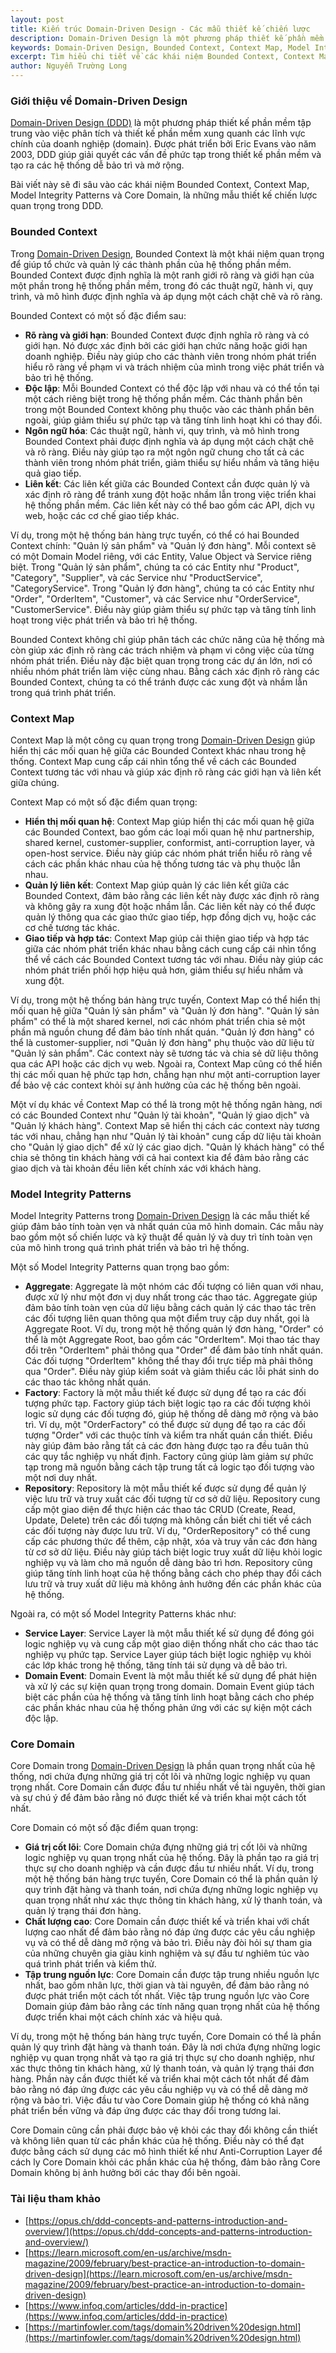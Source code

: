 ```yaml
---
layout: post
title: Kiến trúc Domain-Driven Design - Các mẫu thiết kế chiến lược
description: Domain-Driven Design là một phương pháp thiết kế phần mềm tập trung vào việc phân tích và cấu trúc hệ thống theo các lĩnh vực chính của doanh nghiệp. Bài viết này đi sâu vào Bounded Context, Context Map, Model Integrity Patterns và Core Domain.
keywords: Domain-Driven Design, Bounded Context, Context Map, Model Integrity Patterns, Core Domain, kiến trúc Domain-Driven Design
excerpt: Tìm hiểu chi tiết về các khái niệm Bounded Context, Context Map, Model Integrity Patterns và Core Domain trong Domain-Driven Design.
author: Nguyễn Trường Long
---
```


### Giới thiệu về Domain-Driven Design

[Domain-Driven Design (DDD)](https://nguyentruonglong.net/kien-truc-domain-driven-design.html) là một phương pháp thiết kế phần mềm tập trung vào việc phân tích và thiết kế phần mềm xung quanh các lĩnh vực chính của doanh nghiệp (domain). Được phát triển bởi Eric Evans vào năm 2003, DDD giúp giải quyết các vấn đề phức tạp trong thiết kế phần mềm và tạo ra các hệ thống dễ bảo trì và mở rộng.

Bài viết này sẽ đi sâu vào các khái niệm Bounded Context, Context Map, Model Integrity Patterns và Core Domain, là những mẫu thiết kế chiến lược quan trọng trong DDD.

### Bounded Context

Trong [Domain-Driven Design](https://nguyentruonglong.net/kien-truc-domain-driven-design.html), Bounded Context là một khái niệm quan trọng để giúp tổ chức và quản lý các thành phần của hệ thống phần mềm. Bounded Context được định nghĩa là một ranh giới rõ ràng và giới hạn của một phần trong hệ thống phần mềm, trong đó các thuật ngữ, hành vi, quy trình, và mô hình được định nghĩa và áp dụng một cách chặt chẽ và rõ ràng.

Bounded Context có một số đặc điểm sau:
- **Rõ ràng và giới hạn**: Bounded Context được định nghĩa rõ ràng và có giới hạn. Nó được xác định bởi các giới hạn chức năng hoặc giới hạn doanh nghiệp. Điều này giúp cho các thành viên trong nhóm phát triển hiểu rõ ràng về phạm vi và trách nhiệm của mình trong việc phát triển và bảo trì hệ thống.
- **Độc lập**: Mỗi Bounded Context có thể độc lập với nhau và có thể tồn tại một cách riêng biệt trong hệ thống phần mềm. Các thành phần bên trong một Bounded Context không phụ thuộc vào các thành phần bên ngoài, giúp giảm thiểu sự phức tạp và tăng tính linh hoạt khi có thay đổi.
- **Ngôn ngữ hóa**: Các thuật ngữ, hành vi, quy trình, và mô hình trong Bounded Context phải được định nghĩa và áp dụng một cách chặt chẽ và rõ ràng. Điều này giúp tạo ra một ngôn ngữ chung cho tất cả các thành viên trong nhóm phát triển, giảm thiểu sự hiểu nhầm và tăng hiệu quả giao tiếp.
- **Liên kết**: Các liên kết giữa các Bounded Context cần được quản lý và xác định rõ ràng để tránh xung đột hoặc nhầm lẫn trong việc triển khai hệ thống phần mềm. Các liên kết này có thể bao gồm các API, dịch vụ web, hoặc các cơ chế giao tiếp khác.

Ví dụ, trong một hệ thống bán hàng trực tuyến, có thể có hai Bounded Context chính: "Quản lý sản phẩm" và "Quản lý đơn hàng". Mỗi context sẽ có một Domain Model riêng, với các Entity, Value Object và Service riêng biệt. Trong "Quản lý sản phẩm", chúng ta có các Entity như "Product", "Category", "Supplier", và các Service như "ProductService", "CategoryService". Trong "Quản lý đơn hàng", chúng ta có các Entity như "Order", "OrderItem", "Customer", và các Service như "OrderService", "CustomerService". Điều này giúp giảm thiểu sự phức tạp và tăng tính linh hoạt trong việc phát triển và bảo trì hệ thống.

Bounded Context không chỉ giúp phân tách các chức năng của hệ thống mà còn giúp xác định rõ ràng các trách nhiệm và phạm vi công việc của từng nhóm phát triển. Điều này đặc biệt quan trọng trong các dự án lớn, nơi có nhiều nhóm phát triển làm việc cùng nhau. Bằng cách xác định rõ ràng các Bounded Context, chúng ta có thể tránh được các xung đột và nhầm lẫn trong quá trình phát triển. 

### Context Map

Context Map là một công cụ quan trọng trong [Domain-Driven Design](https://nguyentruonglong.net/kien-truc-domain-driven-design.html) giúp hiển thị các mối quan hệ giữa các Bounded Context khác nhau trong hệ thống. Context Map cung cấp cái nhìn tổng thể về cách các Bounded Context tương tác với nhau và giúp xác định rõ ràng các giới hạn và liên kết giữa chúng.

Context Map có một số đặc điểm quan trọng:
- **Hiển thị mối quan hệ**: Context Map giúp hiển thị các mối quan hệ giữa các Bounded Context, bao gồm các loại mối quan hệ như partnership, shared kernel, customer-supplier, conformist, anti-corruption layer, và open-host service. Điều này giúp các nhóm phát triển hiểu rõ ràng về cách các phần khác nhau của hệ thống tương tác và phụ thuộc lẫn nhau.
- **Quản lý liên kết**: Context Map giúp quản lý các liên kết giữa các Bounded Context, đảm bảo rằng các liên kết này được xác định rõ ràng và không gây ra xung đột hoặc nhầm lẫn. Các liên kết này có thể được quản lý thông qua các giao thức giao tiếp, hợp đồng dịch vụ, hoặc các cơ chế tương tác khác.
- **Giao tiếp và hợp tác**: Context Map giúp cải thiện giao tiếp và hợp tác giữa các nhóm phát triển khác nhau bằng cách cung cấp cái nhìn tổng thể về cách các Bounded Context tương tác với nhau. Điều này giúp các nhóm phát triển phối hợp hiệu quả hơn, giảm thiểu sự hiểu nhầm và xung đột.

Ví dụ, trong một hệ thống bán hàng trực tuyến, Context Map có thể hiển thị mối quan hệ giữa "Quản lý sản phẩm" và "Quản lý đơn hàng". "Quản lý sản phẩm" có thể là một shared kernel, nơi các nhóm phát triển chia sẻ một phần mã nguồn chung để đảm bảo tính nhất quán. "Quản lý đơn hàng" có thể là customer-supplier, nơi "Quản lý đơn hàng" phụ thuộc vào dữ liệu từ "Quản lý sản phẩm". Các context này sẽ tương tác và chia sẻ dữ liệu thông qua các API hoặc các dịch vụ web. Ngoài ra, Context Map cũng có thể hiển thị các mối quan hệ phức tạp hơn, chẳng hạn như một anti-corruption layer để bảo vệ các context khỏi sự ảnh hưởng của các hệ thống bên ngoài.

Một ví dụ khác về Context Map có thể là trong một hệ thống ngân hàng, nơi có các Bounded Context như "Quản lý tài khoản", "Quản lý giao dịch" và "Quản lý khách hàng". Context Map sẽ hiển thị cách các context này tương tác với nhau, chẳng hạn như "Quản lý tài khoản" cung cấp dữ liệu tài khoản cho "Quản lý giao dịch" để xử lý các giao dịch. "Quản lý khách hàng" có thể chia sẻ thông tin khách hàng với cả hai context kia để đảm bảo rằng các giao dịch và tài khoản đều liên kết chính xác với khách hàng.

### Model Integrity Patterns

Model Integrity Patterns trong [Domain-Driven Design](https://nguyentruonglong.net/kien-truc-domain-driven-design.html) là các mẫu thiết kế giúp đảm bảo tính toàn vẹn và nhất quán của mô hình domain. Các mẫu này bao gồm một số chiến lược và kỹ thuật để quản lý và duy trì tính toàn vẹn của mô hình trong quá trình phát triển và bảo trì hệ thống.

Một số Model Integrity Patterns quan trọng bao gồm:
- **Aggregate**: Aggregate là một nhóm các đối tượng có liên quan với nhau, được xử lý như một đơn vị duy nhất trong các thao tác. Aggregate giúp đảm bảo tính toàn vẹn của dữ liệu bằng cách quản lý các thao tác trên các đối tượng liên quan thông qua một điểm truy cập duy nhất, gọi là Aggregate Root. Ví dụ, trong một hệ thống quản lý đơn hàng, "Order" có thể là một Aggregate Root, bao gồm các "OrderItem". Mọi thao tác thay đổi trên "OrderItem" phải thông qua "Order" để đảm bảo tính nhất quán. Các đối tượng "OrderItem" không thể thay đổi trực tiếp mà phải thông qua "Order". Điều này giúp kiểm soát và giảm thiểu các lỗi phát sinh do các thao tác không nhất quán.
- **Factory**: Factory là một mẫu thiết kế được sử dụng để tạo ra các đối tượng phức tạp. Factory giúp tách biệt logic tạo ra các đối tượng khỏi logic sử dụng các đối tượng đó, giúp hệ thống dễ dàng mở rộng và bảo trì. Ví dụ, một "OrderFactory" có thể được sử dụng để tạo ra các đối tượng "Order" với các thuộc tính và kiểm tra nhất quán cần thiết. Điều này giúp đảm bảo rằng tất cả các đơn hàng được tạo ra đều tuân thủ các quy tắc nghiệp vụ nhất định. Factory cũng giúp làm giảm sự phức tạp trong mã nguồn bằng cách tập trung tất cả logic tạo đối tượng vào một nơi duy nhất.
- **Repository**: Repository là một mẫu thiết kế được sử dụng để quản lý việc lưu trữ và truy xuất các đối tượng từ cơ sở dữ liệu. Repository cung cấp một giao diện để thực hiện các thao tác CRUD (Create, Read, Update, Delete) trên các đối tượng mà không cần biết chi tiết về cách các đối tượng này được lưu trữ. Ví dụ, "OrderRepository" có thể cung cấp các phương thức để thêm, cập nhật, xóa và truy vấn các đơn hàng từ cơ sở dữ liệu. Điều này giúp tách biệt logic truy xuất dữ liệu khỏi logic nghiệp vụ và làm cho mã nguồn dễ dàng bảo trì hơn. Repository cũng giúp tăng tính linh hoạt của hệ thống bằng cách cho phép thay đổi cách lưu trữ và truy xuất dữ liệu mà không ảnh hưởng đến các phần khác của hệ thống.

Ngoài ra, có một số Model Integrity Patterns khác như:
- **Service Layer**: Service Layer là một mẫu thiết kế sử dụng để đóng gói logic nghiệp vụ và cung cấp một giao diện thống nhất cho các thao tác nghiệp vụ phức tạp. Service Layer giúp tách biệt logic nghiệp vụ khỏi các lớp khác trong hệ thống, tăng tính tái sử dụng và dễ bảo trì.
- **Domain Event**: Domain Event là một mẫu thiết kế sử dụng để phát hiện và xử lý các sự kiện quan trọng trong domain. Domain Event giúp tách biệt các phần của hệ thống và tăng tính linh hoạt bằng cách cho phép các phần khác nhau của hệ thống phản ứng với các sự kiện một cách độc lập.

### Core Domain

Core Domain trong [Domain-Driven Design](https://nguyentruonglong.net/kien-truc-domain-driven-design.html) là phần quan trọng nhất của hệ thống, nơi chứa đựng những giá trị cốt lõi và những logic nghiệp vụ quan trọng nhất. Core Domain cần được đầu tư nhiều nhất về tài nguyên, thời gian và sự chú ý để đảm bảo rằng nó được thiết kế và triển khai một cách tốt nhất.

Core Domain có một số đặc điểm quan trọng:
- **Giá trị cốt lõi**: Core Domain chứa đựng những giá trị cốt lõi và những logic nghiệp vụ quan trọng nhất của hệ thống. Đây là phần tạo ra giá trị thực sự cho doanh nghiệp và cần được đầu tư nhiều nhất. Ví dụ, trong một hệ thống bán hàng trực tuyến, Core Domain có thể là phần quản lý quy trình đặt hàng và thanh toán, nơi chứa đựng những logic nghiệp vụ quan trọng nhất như xác thực thông tin khách hàng, xử lý thanh toán, và quản lý trạng thái đơn hàng.
- **Chất lượng cao**: Core Domain cần được thiết kế và triển khai với chất lượng cao nhất để đảm bảo rằng nó đáp ứng được các yêu cầu nghiệp vụ và có thể dễ dàng mở rộng và bảo trì. Điều này đòi hỏi sự tham gia của những chuyên gia giàu kinh nghiệm và sự đầu tư nghiêm túc vào quá trình phát triển và kiểm thử.
- **Tập trung nguồn lực**: Core Domain cần được tập trung nhiều nguồn lực nhất, bao gồm nhân lực, thời gian và tài nguyên, để đảm bảo rằng nó được phát triển một cách tốt nhất. Việc tập trung nguồn lực vào Core Domain giúp đảm bảo rằng các tính năng quan trọng nhất của hệ thống được triển khai một cách chính xác và hiệu quả.

Ví dụ, trong một hệ thống bán hàng trực tuyến, Core Domain có thể là phần quản lý quy trình đặt hàng và thanh toán. Đây là nơi chứa đựng những logic nghiệp vụ quan trọng nhất và tạo ra giá trị thực sự cho doanh nghiệp, như xác thực thông tin khách hàng, xử lý thanh toán, và quản lý trạng thái đơn hàng. Phần này cần được thiết kế và triển khai một cách tốt nhất để đảm bảo rằng nó đáp ứng được các yêu cầu nghiệp vụ và có thể dễ dàng mở rộng và bảo trì. Việc đầu tư vào Core Domain giúp hệ thống có khả năng phát triển bền vững và đáp ứng được các thay đổi trong tương lai.

Core Domain cũng cần phải được bảo vệ khỏi các thay đổi không cần thiết và không liên quan từ các phần khác của hệ thống. Điều này có thể đạt được bằng cách sử dụng các mô hình thiết kế như Anti-Corruption Layer để cách ly Core Domain khỏi các phần khác của hệ thống, đảm bảo rằng Core Domain không bị ảnh hưởng bởi các thay đổi bên ngoài.

### Tài liệu tham khảo

* [https://opus.ch/ddd-concepts-and-patterns-introduction-and-overview/](https://opus.ch/ddd-concepts-and-patterns-introduction-and-overview/)
* [https://learn.microsoft.com/en-us/archive/msdn-magazine/2009/february/best-practice-an-introduction-to-domain-driven-design](https://learn.microsoft.com/en-us/archive/msdn-magazine/2009/february/best-practice-an-introduction-to-domain-driven-design)
* [https://www.infoq.com/articles/ddd-in-practice](https://www.infoq.com/articles/ddd-in-practice)
* [https://martinfowler.com/tags/domain%20driven%20design.html](https://martinfowler.com/tags/domain%20driven%20design.html)

